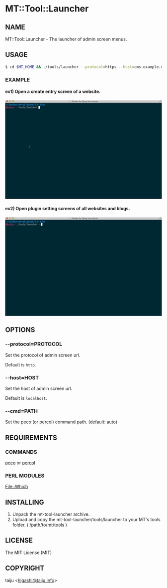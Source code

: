 # MT::Tool::Launcher

## NAME

MT::Tool::Launcher - The launcher of admin screen menus.

## USAGE

```sh
$ cd $MT_HOME && ./tools/launcher --protocol=https --host=cms.example.com --cmd=/path/to/peco
```

### EXAMPLE

#### ex1) Open a create entry screen of a website.

![Screenshot1](https://github.com/taiju/mt-tool-launcher/raw/master/artwork/launcher1.gif)

#### ex2) Open plugin setting screens of all websites and blogs.

![Screenshot2](https://github.com/taiju/mt-tool-launcher/raw/master/artwork/launcher2.gif)

## OPTIONS

### --protocol=PROTOCOL

Set the protocol of admin screen url.

Default is `http`.

### --host=HOST

Set the host of admin screen url.

Default is `localhost`.

### --cmd=PATH

Set the peco (or percol) command path. (default: auto)

## REQUIREMENTS

### COMMANDS

[peco](https://github.com/peco/peco) or [percol](https://github.com/mooz/percol)

### PERL MODULES

[File::Which](https://metacpan.org/pod/File::Which)

## INSTALLING

1. Unpack the mt-tool-launcher archive.
2. Upload and copy the mt-tool-launcher/tools/launcher to your MT's tools folder. ( /path/to/mt/tools )

## LICENSE

The MIT License (MIT)

## COPYRIGHT

taiju \<higashi@taiju.info\>
